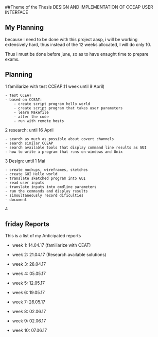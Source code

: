 ##Theme of the Thesis DESIGN AND IMPLEMENTATION OF CCEAP USER INTERFACE


## My Planning

because I need to be done with this project aasp, i will be working extensively hard,
thus instead of the 12 weeks allocated, I will do only 10.

Thus i must be done before june, so as to have enaught time to prepare exams.

## Planning

1 familiarize with test CCEAP:(1 week until 9 April)

	- test CCEAT
	- based on CCEAT:
		- create script program hello world
		- create script program that takes user parameters
		- learn Makefile
		- alter the code
		- run with remote hosts

2 research: until 16 April

	- search as much as possible about covert channels
	- search similar CCEAP
	- search available tools that display command line results as GUI
	- how to write a program that runs on windows and Unix

3 Design: until 1 Mai

	- create mockups, wireframes, sketches
	- create GUI Hello world
	- translate sketched program into GUI 
	- read user inputs
	- translate inputs into cmdline parameters
	- run the commands and display results
	- simoultaneously record dificulties
	- document
4 




## friday Reports

This is a list of my Anticipated reports

- week 1: 14.04.17 (familiarize with CEAT)

- week 2: 21.04.17 (Research available solutions)

- week 3: 28.04.17 

- week 4: 05.05.17 

- week 5: 12.05.17 

- week 6: 19.05.17 

- week 7: 26.05.17 

- week 8: 02.06.17 

- week 9: 02.06.17 

- week 10: 07.06.17 

